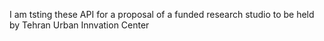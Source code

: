 I am tsting these API for a proposal of a funded research studio to be held by Tehran Urban Innvation Center